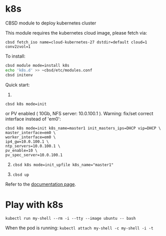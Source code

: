 # k8s
CBSD module to deploy kubernetes cluster

This module requires the kubernetes cloud image, please fetch via:

`cbsd fetch_iso name=cloud-kubernetes-27 dstdir=default cloud=1 conv2zvol=1`

To install:

```sh
cbsd module mode=install k8s
echo 'k8s.d' >> ~cbsd/etc/modules.conf
cbsd initenv
```

Quick start:

1)
  `cbsd k8s mode=init`

or PV enabled ( 10Gb, NFS server: 10.0.100.1 ). Warning: fix/set correct interface instead of 'em0':

```
cbsd k8s mode=init k8s_name=master1 init_masters_ips=DHCP vip=DHCP \
master_interface=em0 \
worker_interface=em0 \
ip4_gw=10.0.100.1 \
ntp_servers=10.0.100.1 \
pv_enable=10 \
pv_spec_server=10.0.100.1
```

2) `cbsd k8s mode=init_upfile k8s_name="master1"`

3) `cbsd up`


  Refer to the [documentation page](https://www.bsdstore.ru/en/12.x/wf_k8s_ssi.html).


# Play with k8s

`kubectl run my-shell --rm -i --tty --image ubuntu -- bash`

When the pod is running: 
`kubectl attach my-shell -c my-shell -i -t`

